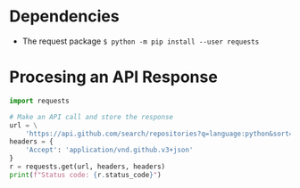 # Dependencies
- The request package
`$ python -m pip install --user requests`

# Procesing an API Response
```python
import requests

# Make an API call and store the response
url = \
    'https://api.github.com/search/repositories?q=language:python&sort=stars'
headers = {
    'Accept': 'application/vnd.github.v3+json'
}
r = requests.get(url, headers, headers)
print(f"Status code: {r.status_code}")

```
